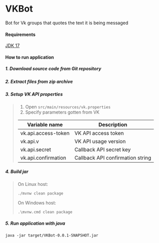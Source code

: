 # VKBot

Bot for Vk groups that quotes the text it is being messaged

#### Requirements
[JDK 17](https://www.oracle.com/java/technologies/javase/jdk17-archive-downloads.html)

#### How to run application
##### 1. Download source code from Git repository
##### 2. Extract files from zip archive
##### 3. Setup VK API properties
> 1. Open `src/main/resources/vk.properties`
> 2. Specify parameters gotten from VK
>    
> | Variable name       | Description                      |
> |---------------------|----------------------------------|
> | vk.api.access-token | VK API access token              |
> | vk.api.v            | VK API usage version             |
> | vk.api.secret       | Callback API secret key          |
> | vk.api.confirmation | Callback API confirmation string |
##### 4. Build jar
> On Linux host:
> ```
> ./mvnw clean package
> ```
>
> On Windows host:
> ```
> .\mvnw.cmd clean package
> ```
 ##### 5. Run application with java
```
java -jar target/VKBot-0.0.1-SNAPSHOT.jar
```
